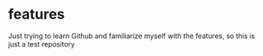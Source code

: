 # features
Just trying to learn Github and familiarize myself with the features, so this is just a test repository
